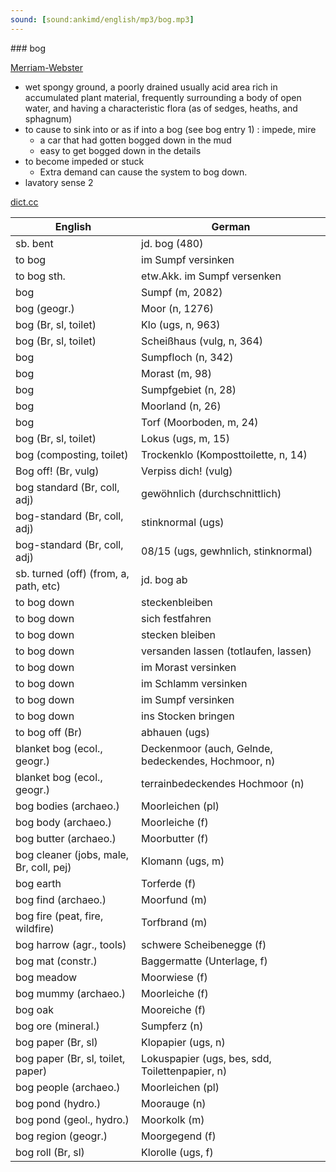 ```yaml
---
sound: [sound:ankimd/english/mp3/bog.mp3]
---
```


\### bog

[Merriam-Webster](https://www.merriam-webster.com/dictionary/bog)

- wet spongy ground, a poorly drained usually acid area rich in accumulated plant material, frequently surrounding a body of open water, and having a characteristic flora (as of sedges, heaths, and sphagnum)
- to cause to sink into or as if into a bog (see bog entry 1) : impede, mire
    - a car that had gotten bogged down in the mud
    - easy to get bogged down in the details
- to become impeded or stuck
    - Extra demand can cause the system to bog down.
- lavatory sense 2

[dict.cc](https://www.dict.cc/bog)

| English        | German       |
| -------------- | ------------ |
| sb. bent | jd. bog (480) |
| to bog | im Sumpf versinken |
| to bog sth. | etw.Akk. im Sumpf versenken |
| bog | Sumpf (m, 2082) |
| bog (geogr.) | Moor (n, 1276) |
| bog (Br, sl, toilet) | Klo (ugs, n, 963) |
| bog (Br, sl, toilet) | Scheißhaus (vulg, n, 364) |
| bog | Sumpfloch (n, 342) |
| bog | Morast (m, 98) |
| bog | Sumpfgebiet (n, 28) |
| bog | Moorland (n, 26) |
| bog | Torf (Moorboden, m, 24) |
| bog (Br, sl, toilet) | Lokus (ugs, m, 15) |
| bog (composting, toilet) | Trockenklo (Komposttoilette, n, 14) |
| Bog off! (Br, vulg) | Verpiss dich! (vulg) |
| bog standard (Br, coll, adj) | gewöhnlich (durchschnittlich) |
| bog-standard (Br, coll, adj) | stinknormal (ugs) |
| bog-standard (Br, coll, adj) | 08/15 (ugs, gewhnlich, stinknormal) |
| sb. turned (off) (from, a, path, etc) | jd. bog ab |
| to bog down | steckenbleiben |
| to bog down | sich festfahren |
| to bog down | stecken bleiben |
| to bog down | versanden lassen (totlaufen, lassen) |
| to bog down | im Morast versinken |
| to bog down | im Schlamm versinken |
| to bog down | im Sumpf versinken |
| to bog down | ins Stocken bringen |
| to bog off (Br) | abhauen (ugs) |
| blanket bog (ecol., geogr.) | Deckenmoor (auch, Gelnde, bedeckendes, Hochmoor, n) |
| blanket bog (ecol., geogr.) | terrainbedeckendes Hochmoor (n) |
| bog bodies (archaeo.) | Moorleichen (pl) |
| bog body (archaeo.) | Moorleiche (f) |
| bog butter (archaeo.) | Moorbutter (f) |
| bog cleaner (jobs, male, Br, coll, pej) | Klomann (ugs, m) |
| bog earth | Torferde (f) |
| bog find (archaeo.) | Moorfund (m) |
| bog fire (peat, fire, wildfire) | Torfbrand (m) |
| bog harrow (agr., tools) | schwere Scheibenegge (f) |
| bog mat (constr.) | Baggermatte (Unterlage, f) |
| bog meadow | Moorwiese (f) |
| bog mummy (archaeo.) | Moorleiche (f) |
| bog oak | Mooreiche (f) |
| bog ore (mineral.) | Sumpferz (n) |
| bog paper (Br, sl) | Klopapier (ugs, n) |
| bog paper (Br, sl, toilet, paper) | Lokuspapier (ugs, bes, sdd, Toilettenpapier, n) |
| bog people (archaeo.) | Moorleichen (pl) |
| bog pond (hydro.) | Moorauge (n) |
| bog pond (geol., hydro.) | Moorkolk (m) |
| bog region (geogr.) | Moorgegend (f) |
| bog roll (Br, sl) | Klorolle (ugs, f) |
